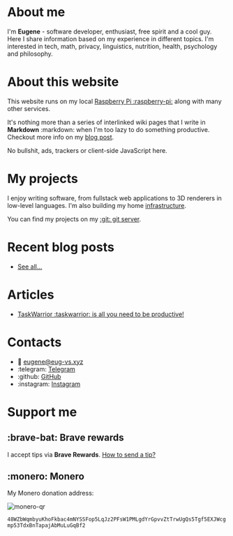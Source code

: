 # About me
I'm **Eugene** - software developer, enthusiast, free spirit and a cool guy. Here I share information based on my experience in different topics. I'm interested in tech, math, privacy, linguistics, nutrition, health, psychology and philosophy.

# About this website
This website runs on my local [Raspberry Pi :raspberry-pi:](https://www.raspberrypi.org/) along with many other services.

It's nothing more than a series of interlinked wiki pages that I write in **Markdown** :markdown: when I'm too lazy to do something productive. Checkout more info on my [blog post](/blog/2021-07-02.md).

No bullshit, ads, trackers or client-side JavaScript here.

# My projects
I enjoy writing software, from fullstack web applications to 3D renderers in low-level languages. I'm also building my home [infrastructure](https://git.eug-vs.xyz/eug-vs/infrastructure/).

You can find my projects on my [:git: git server](https://git.eug-vs.xyz).

# Recent blog posts
 - [See all...](./blog/index.md)

# Articles
 - [TaskWarrior :taskwarrior: is all you need to be productive!](./articles/taskwarrior.md)

# Contacts
 - :email: eugene@eug-vs.xyz
 - :telegram: [Telegram](https://t.me/eug_vs)
 - :github: [GitHub](https://github.com/eug-vs)
 - :instagram:  [Instagram](https://instagram.com/eug.vs)

# Support me
## :brave-bat: Brave rewards
I accept tips via **Brave Rewards**. [How to send a tip?](https://support.brave.com/hc/en-us/articles/360021123971-How-do-I-tip-websites-and-Content-Creators-in-Brave-Rewards-)

## :monero: Monero
My Monero donation address:

![monero-qr](/public/monero-qr.png)

`48WZbWqmbyuKhoFkbac4mNYSSFop5LqJz2PFsW1PMLgdYrGpvvZtTrwUgQs5Tgf5EXJWcgmp53TdxBnTapajAbMuLuGqBf2`

